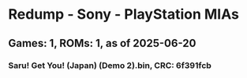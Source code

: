 # Redump - Sony - PlayStation MIAs
## Games: 1, ROMs: 1, as of 2025-06-20

### Saru! Get You! (Japan) (Demo 2).bin, CRC: 6f391fcb
